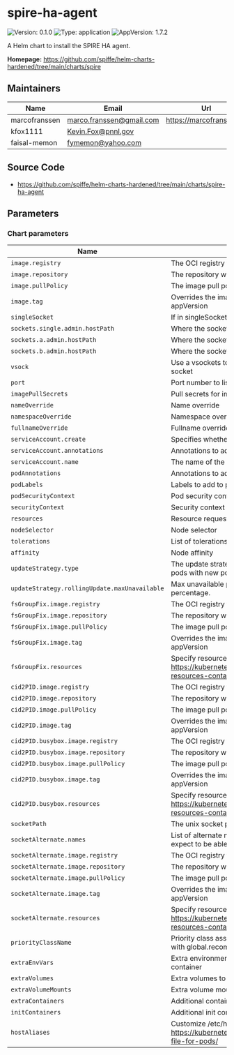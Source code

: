 # spire-ha-agent

![Version: 0.1.0](https://img.shields.io/badge/Version-0.1.0-informational?style=flat-square) ![Type: application](https://img.shields.io/badge/Type-application-informational?style=flat-square) ![AppVersion: 1.7.2](https://img.shields.io/badge/AppVersion-1.7.2-informational?style=flat-square)

A Helm chart to install the SPIRE HA agent.

**Homepage:** <https://github.com/spiffe/helm-charts-hardened/tree/main/charts/spire>

## Maintainers

| Name | Email | Url |
| ---- | ------ | --- |
| marcofranssen | <marco.franssen@gmail.com> | <https://marcofranssen.nl> |
| kfox1111 | <Kevin.Fox@pnnl.gov> |  |
| faisal-memon | <fymemon@yahoo.com> |  |

## Source Code

* <https://github.com/spiffe/helm-charts-hardened/tree/main/charts/spire-ha-agent>

<!-- The parameters section is generated using helm-docs.sh and should not be edited by hand. -->

## Parameters

### Chart parameters

| Name                                          | Description                                                                                                         | Value                                                                            |
| --------------------------------------------- | ------------------------------------------------------------------------------------------------------------------- | -------------------------------------------------------------------------------- |
| `image.registry`                              | The OCI registry to pull the image from                                                                             | `ghcr.io`                                                                        |
| `image.repository`                            | The repository within the registry                                                                                  | `spiffe/spire-ha-agent`                                                          |
| `image.pullPolicy`                            | The image pull policy                                                                                               | `Always`                                                                         |
| `image.tag`                                   | Overrides the image tag whose default is the chart appVersion                                                       | `""`                                                                             |
| `singleSocket`                                | If in singleSocket mode, only one driver is used                                                                    | `false`                                                                          |
| `sockets.single.admin.hostPath`               | Where the sockets are on disk when in single socket mode                                                            | `/var/run/spire/agent/sockets/main/csi.spiffe.io/admin`                          |
| `sockets.a.admin.hostPath`                    | Where the sockets are on disk                                                                                       | `/var/run/spire/agent/sockets/a/csi.spiffe.io/admin`                             |
| `sockets.b.admin.hostPath`                    | Where the sockets are on disk                                                                                       | `/var/run/spire/agent/sockets/b/csi.spiffe.io/admin`                             |
| `vsock`                                       | Use a vsockets to expose the service rather then a unix socket                                                      | `false`                                                                          |
| `port`                                        | Port number to listen on                                                                                            | `999`                                                                            |
| `imagePullSecrets`                            | Pull secrets for images                                                                                             | `[]`                                                                             |
| `nameOverride`                                | Name override                                                                                                       | `""`                                                                             |
| `namespaceOverride`                           | Namespace override                                                                                                  | `""`                                                                             |
| `fullnameOverride`                            | Fullname override                                                                                                   | `""`                                                                             |
| `serviceAccount.create`                       | Specifies whether a service account should be created                                                               | `true`                                                                           |
| `serviceAccount.annotations`                  | Annotations to add to the service account                                                                           | `{}`                                                                             |
| `serviceAccount.name`                         | The name of the service account to use.                                                                             | `""`                                                                             |
| `podAnnotations`                              | Annotations to add to pods                                                                                          | `{}`                                                                             |
| `podLabels`                                   | Labels to add to pods                                                                                               | `{}`                                                                             |
| `podSecurityContext`                          | Pod security context                                                                                                | `{}`                                                                             |
| `securityContext`                             | Security context                                                                                                    | `{}`                                                                             |
| `resources`                                   | Resource requests and limits                                                                                        | `{}`                                                                             |
| `nodeSelector`                                | Node selector                                                                                                       | `{}`                                                                             |
| `tolerations`                                 | List of tolerations                                                                                                 | `[]`                                                                             |
| `affinity`                                    | Node affinity                                                                                                       | `{}`                                                                             |
| `updateStrategy.type`                         | The update strategy to use to replace existing DaemonSet pods with new pods. Can be RollingUpdate or OnDelete.      | `RollingUpdate`                                                                  |
| `updateStrategy.rollingUpdate.maxUnavailable` | Max unavailable pods during update. Can be a number or a percentage.                                                | `1`                                                                              |
| `fsGroupFix.image.registry`                   | The OCI registry to pull the image from                                                                             | `cgr.dev`                                                                        |
| `fsGroupFix.image.repository`                 | The repository within the registry                                                                                  | `chainguard/bash`                                                                |
| `fsGroupFix.image.pullPolicy`                 | The image pull policy                                                                                               | `Always`                                                                         |
| `fsGroupFix.image.tag`                        | Overrides the image tag whose default is the chart appVersion                                                       | `latest@sha256:e16830b0cc7e9e3258588fbcb82714ee67d9043221632832d7504080151bb1d2` |
| `fsGroupFix.resources`                        | Specify resource needs as per https://kubernetes.io/docs/concepts/configuration/manage-resources-containers/        | `{}`                                                                             |
| `cid2PID.image.registry`                      | The OCI registry to pull the image from                                                                             | `docker.io`                                                                      |
| `cid2PID.image.repository`                    | The repository within the registry                                                                                  | `kfox1111/misc3`                                                                 |
| `cid2PID.image.pullPolicy`                    | The image pull policy                                                                                               | `Always`                                                                         |
| `cid2PID.image.tag`                           | Overrides the image tag whose default is the chart appVersion                                                       | `cid2pid`                                                                        |
| `cid2PID.busybox.image.registry`              | The OCI registry to pull the image from                                                                             | `docker.io`                                                                      |
| `cid2PID.busybox.image.repository`            | The repository within the registry                                                                                  | `library/busybox`                                                                |
| `cid2PID.busybox.image.pullPolicy`            | The image pull policy                                                                                               | `IfNotPresent`                                                                   |
| `cid2PID.busybox.image.tag`                   | Overrides the image tag whose default is the chart appVersion                                                       | `1.36.1-uclibc`                                                                  |
| `cid2PID.busybox.resources`                   | Specify resource needs as per https://kubernetes.io/docs/concepts/configuration/manage-resources-containers/        | `{}`                                                                             |
| `socketPath`                                  | The unix socket path to the spire-agent                                                                             | `/run/spire/agent-sockets/spire-agent.sock`                                      |
| `socketAlternate.names`                       | List of alternate names for the socket that workloads might expect to be able to access in the driver mount.        | `["socket","spire-agent.sock","api.sock"]`                                       |
| `socketAlternate.image.registry`              | The OCI registry to pull the image from                                                                             | `cgr.dev`                                                                        |
| `socketAlternate.image.repository`            | The repository within the registry                                                                                  | `chainguard/bash`                                                                |
| `socketAlternate.image.pullPolicy`            | The image pull policy                                                                                               | `Always`                                                                         |
| `socketAlternate.image.tag`                   | Overrides the image tag whose default is the chart appVersion                                                       | `latest@sha256:e16830b0cc7e9e3258588fbcb82714ee67d9043221632832d7504080151bb1d2` |
| `socketAlternate.resources`                   | Specify resource needs as per https://kubernetes.io/docs/concepts/configuration/manage-resources-containers/        | `{}`                                                                             |
| `priorityClassName`                           | Priority class assigned to daemonset pods. Can be auto set with global.recommendations.priorityClassName.           | `""`                                                                             |
| `extraEnvVars`                                | Extra environment variables to be added to the Spire Agent container                                                | `[]`                                                                             |
| `extraVolumes`                                | Extra volumes to be mounted on Spire Agent pods                                                                     | `[]`                                                                             |
| `extraVolumeMounts`                           | Extra volume mounts for Spire Agent pods                                                                            | `[]`                                                                             |
| `extraContainers`                             | Additional containers to create with Spire Agent pods                                                               | `[]`                                                                             |
| `initContainers`                              | Additional init containers to create with Spire Agent pods                                                          | `[]`                                                                             |
| `hostAliases`                                 | Customize /etc/hosts file as described here https://kubernetes.io/docs/tasks/network/customize-hosts-file-for-pods/ | `[]`                                                                             |

